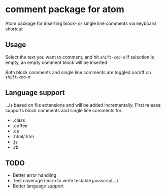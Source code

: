 # comment package for atom

Atom package for inserting block- or single line comments via keyboard shortcut

## Usage
Select the text you want to comment, and hit ```shift-cmd-m```
If selection is empty, an empty comment block will be inserted

Both block comments and single line comments are toggled on/off on ```shift-cmd-m```

## Language support
...is based on file extensions and will be added incrementally.
First release supports block comments and single line comments for:
* .class
* .coffee
* .cs
* .html/.htm
* .js
* .rb

## TODO
* Better error handling
* Test coverage (learn to write testable javascript...)
* Better language support
